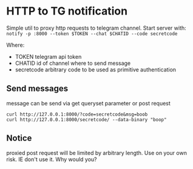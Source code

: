 # HTTP to TG notification

Simple util to proxy http requests to telegram channel. 
Start server with:
`notify -p :8000 --token $TOKEN --chat $CHATID --code secretcode`

Where:
+ TOKEN telegram api token
+ CHATID id of channel where to send message
+ secretcode arbitrary code to be used as primitive authentication

## Send messages
message can be send via get queryset parameter or post request
```
curl http://127.0.0.1:8000/?code=secretcode&msg=boob
curl http://127.0.0.1:8000/secretcode/ --data-binary "boop"
```

## Notice
proxied post request will be limited by arbitrary length.  Use on your own
risk. IE don't use it. Why would you?
